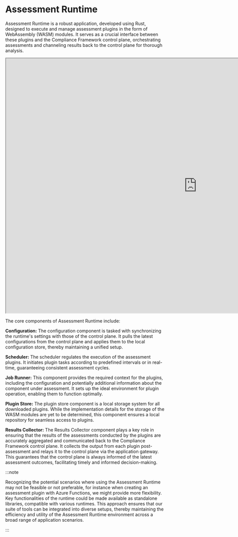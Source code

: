# Assessment Runtime

Assessment Runtime is a robust application, developed using Rust, designed to execute and manage assessment plugins in the form of WebAssembly (WASM) modules. It serves as a crucial interface between these plugins and the Compliance Framework control plane, orchestrating assessments and channeling results back to the control plane for thorough analysis.

<iframe src="https://s.icepanel.io/XZjDErdNZMZBJ0/YjLQ" height="800" width="1200" title="Compliance Framework Architecture" style={{borderRadius: '16px', border: 'none'}}></iframe>

The core components of Assessment Runtime include:

**Configuration:** The configuration component is tasked with synchronizing the runtime's settings with those of the control plane. It pulls the latest configurations from the control plane and applies them to the local configuration store, thereby maintaining a unified setup.

**Scheduler:** The scheduler regulates the execution of the assessment plugins. It initiates plugin tasks according to predefined intervals or in real-time, guaranteeing consistent assessment cycles.

**Job Runner:** This component provides the required context for the plugins, including the configuration and potentially additional information about the component under assessment. It sets up the ideal environment for plugin operation, enabling them to function optimally.

**Plugin Store:** The plugin store component is a local storage system for all downloaded plugins. While the implementation details for the storage of the WASM modules are yet to be determined, this component ensures a local repository for seamless access to plugins.

**Results Collector:** The Results Collector component plays a key role in ensuring that the results of the assessments conducted by the plugins are accurately aggregated and communicated back to the Compliance Framework control plane. It collects the output from each plugin post-assessment and relays it to the control plane via the application gateway. This guarantees that the control plane is always informed of the latest assessment outcomes, facilitating timely and informed decision-making.

:::note

Recognizing the potential scenarios where using the Assessment Runtime may not be feasible or not preferable, for instance when creating an assessment plugin with Azure Functions, we might provide more flexibility. Key functionalities of the runtime could be made available as standalone libraries, compatible with various runtimes. This approach ensures that our suite of tools can be integrated into diverse setups, thereby maintaining the efficiency and utility of the Assessment Runtime environment across a broad range of application scenarios.

:::
